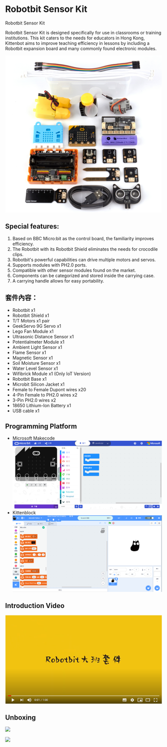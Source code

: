 # Robotbit Sensor Kit

Robotbit Sensor Kit

Robotbit Sensor Kit is designed specifically for use in classrooms or training institutions. This kit caters to the needs for educators in Hong Kong, Kittenbot aims to improve teaching efficiency in lessons by including a Robotbit expansion board and many commonly found electronic modules.

![](./images/list.jpg)

## Special features:

1. Based on BBC Micro:bit as the control board, the familiarity improves efficiency.
2. The Robotbit with its Robotbit Shield eliminates the needs for crocodile clips.
3. Robotbit's powerful capabilities can drive multiple motors and servos.
4. Supports modules with PH2.0 ports.
5. Compatible with other sensor modules found on the market.
6. Components can be categorized and stored inside the carrying case.
7. A carrying handle allows for easy portability.

## 套件內容：

- Robotbit x1
- Robotbit Shield x1
- T/T Motors x1 pair
- GeekServo 9G Servo x1
- Lego Fan Module x1
- Ultrasonic Distance Sensor x1
- Potentialmeter Module x1
- Ambient Light Sensor x1
- Flame Sensor x1
- Magnetic Sensor x1
- Soil Moisture Sensor x1
- Water Level Sensor x1
- Wifibrick Module x1 (Only IoT Version)
- Robotbit Base x1
- Microbit Silicon Jacket x1
- Female to Female Dupont wires x20
- 4-Pin Female to PH2.0 wires x2
- 3-Pin PH2.0 wires x2
- 18650 Lithium-Ion Battery x1
- USB cable x1

## Programming Platform

- Microsoft Makecode
![](./images/makecode.png)
- Kittenblock
![](./images/kittenblock.png)


## Introduction Video

[![](./images/video.png)](https://www.youtube.com/watch?v=i35FuFmxtQQ&feature=youtu.be)

## Unboxing

![](./images/pack1.png)

![](./images/pack2.png)